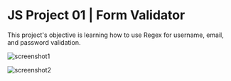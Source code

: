 # JS Project 01 | Form Validator
This project's objective is learning how to use Regex for username, email, and password validation. 

![screenshot1](https://user-images.githubusercontent.com/56375291/113631495-d9847080-9669-11eb-89a7-e6d5e1edcc0a.png)

![screenshot2](https://user-images.githubusercontent.com/56375291/113631502-dbe6ca80-9669-11eb-8dba-1a5f8c6d35dd.png)
